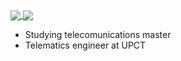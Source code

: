 <a href="https://github.com/anuraghazra/github-readme-stats">
  <img align="center" src="https://github-readme-stats.vercel.app/api?username=elpekenin&show_icons=true&theme=algolia&custom_title=elpekenin%27s%20stats&hide=contribs" />
</a>
<a href="https://github.com/anuraghazra/github-readme-stats">
  <img align="center" src="https://github-readme-stats.vercel.app/api/top-langs/?username=elpekenin&layout=compact" />
</a>

- Studying telecomunications master
- Telematics engineer at UPCT
